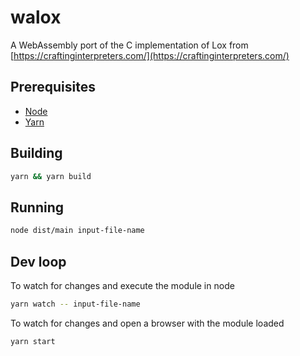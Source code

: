 # walox

A WebAssembly port of the C implementation of Lox from
[https://craftinginterpreters.com/](https://craftinginterpreters.com/)

## Prerequisites

- [Node](https://nodejs.org/en/download/)
- [Yarn](https://yarnpkg.com/getting-started/install)

## Building

```sh
yarn && yarn build
```

## Running

```sh
node dist/main input-file-name
```

## Dev loop

To watch for changes and execute the module in node

```sh
yarn watch -- input-file-name
```

To watch for changes and open a browser with the module loaded

```sh
yarn start
```
